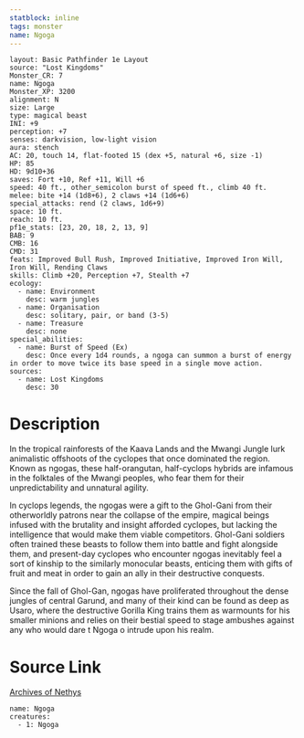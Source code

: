 ```yaml
---
statblock: inline
tags: monster
name: Ngoga
---
```

```statblock
layout: Basic Pathfinder 1e Layout
source: "Lost Kingdoms"
Monster_CR: 7
name: Ngoga
Monster_XP: 3200
alignment: N
size: Large
type: magical beast
INI: +9
perception: +7
senses: darkvision, low-light vision
aura: stench
AC: 20, touch 14, flat-footed 15 (dex +5, natural +6, size -1)
HP: 85
HD: 9d10+36
saves: Fort +10, Ref +11, Will +6
speed: 40 ft., other_semicolon burst of speed ft., climb 40 ft.
melee: bite +14 (1d8+6), 2 claws +14 (1d6+6)
special_attacks: rend (2 claws, 1d6+9)
space: 10 ft.
reach: 10 ft.
pf1e_stats: [23, 20, 18, 2, 13, 9]
BAB: 9
CMB: 16
CMD: 31
feats: Improved Bull Rush, Improved Initiative, Improved Iron Will, Iron Will, Rending Claws
skills: Climb +20, Perception +7, Stealth +7
ecology:
  - name: Environment
    desc: warm jungles
  - name: Organisation
    desc: solitary, pair, or band (3-5)
  - name: Treasure
    desc: none
special_abilities:
  - name: Burst of Speed (Ex)
    desc: Once every 1d4 rounds, a ngoga can summon a burst of energy in order to move twice its base speed in a single move action.
sources:
  - name: Lost Kingdoms
    desc: 30
```
# Description
In the tropical rainforests of the Kaava Lands and the Mwangi Jungle lurk animalistic offshoots of the cyclopes that once dominated the region. Known as ngogas, these half-orangutan, half-cyclops hybrids are infamous in the folktales of the Mwangi peoples, who fear them for their unpredictability and unnatural agility.

In cyclops legends, the ngogas were a gift to the Ghol-Gani from their otherworldly patrons near the collapse of the empire, magical beings infused with the brutality and insight afforded cyclopes, but lacking the intelligence that would make them viable competitors. Ghol-Gani soldiers often trained these beasts to follow them into battle and fight alongside them, and present-day cyclopes who encounter ngogas inevitably feel a sort of kinship to the similarly monocular beasts, enticing them with gifts of fruit and meat in order to gain an ally in their destructive conquests.

Since the fall of Ghol-Gan, ngogas have proliferated throughout the dense jungles of central Garund, and many of their kind can be found as deep as Usaro, where the destructive Gorilla King trains them as warmounts for his smaller minions and relies on their bestial speed to stage ambushes against any who would dare t Ngoga o intrude upon his realm.
# Source Link
[Archives of Nethys](https://aonprd.com/MonsterDisplay.aspx?ItemName=Ngoga)
```encounter-table
name: Ngoga
creatures:
  - 1: Ngoga
```
